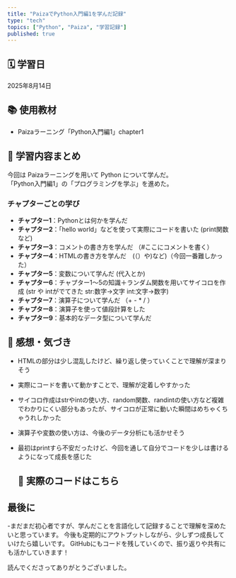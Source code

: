 ```yaml
---
title: "PaizaでPython入門編1を学んだ記録"
type: "tech"
topics: ["Python", "Paiza", "学習記録"]
published: true
---
```


## 🗓 学習日
2025年8月14日

## 📚 使用教材
- Paizaラーニング「Python入門編1」chapter1

## 🧠 学習内容まとめ

今回は Paizaラーニングを用いて Python について学んだ。  
「Python入門編1」の「プログラミングを学ぶ」を進めた。

### チャプターごとの学び

- **チャプター1**：Pythonとは何かを学んだ  
- **チャプター2**：「hello world」などを使って実際にコードを書いた  (print関数など)
- **チャプター3**：コメントの書き方を学んだ  （#ここにコメントを書く）
- **チャプター4**：HTMLの書き方を学んだ　(（<h></h>）や<b></b>)など)（今回一番難しかった）  
- **チャプター5**：変数について学んだ (代入とか)
- **チャプター6**：チャプター1〜5の知識＋ランダム関数を用いてサイコロを作成  (str や intがでてきた str:数字→文字 int:文字→数字)
- **チャプター7**：演算子について学んだ （+ - * / ）
- **チャプター8**：演算子を使って値段計算をした  
- **チャプター9**：基本的なデータ型について学んだ

## 💭 感想・気づき

- HTMLの部分は少し混乱したけど、繰り返し使っていくことで理解が深まりそう  
- 実際にコードを書いて動かすことで、理解が定着しやすかった  
- サイコロ作成はstrやintの使い方、random関数、randintの使い方など複雑でわかりにくい部分もあったが、サイコロが正常に動いた瞬間はめちゃくちゃうれしかった
- 演算子や変数の使い方は、今後のデータ分析にも活かせそう
- 最初はprintすら不安だったけど、今回を通して自分でコードを少しは書けるようになって成長を感じた

  ## 🔗 実際のコードはこちら  


## 最後に

-まだまだ初心者ですが、学んだことを言語化して記録することで理解を深めたいと思っています。
 今後も定期的にアウトプットしながら、少しずつ成長していけたら嬉しいです。
 GitHubにもコードを残していくので、振り返りや共有にも活かしていきます！

読んでくださってありがとうございました。
